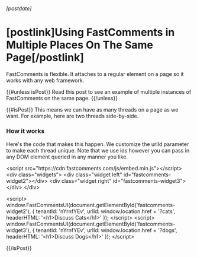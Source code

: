 ###### [postdate]
# [postlink]Using FastComments in Multiple Places On The Same Page[/postlink]

FastComments is flexible. It attaches to a regular element on a page so it works with any web framework.

{{#unless isPost}}
Read this post to see an example of multiple instances of FastComments on the same page.
{{/unless}}

{{#isPost}}
This means we can have as many threads on a page as we want. For example, here are two threads side-by-side.

<style>
.content {
    max-width: 1220px;
}

.content .widgets {
    text-align: center;
}

.content .widget {
    display: inline-block;
    width: 49%;
    vertical-align: top;
}

#fastcomments-widget {
    display: none;
}
</style>

<script src="https://cdn.fastcomments.com/js/embed.min.js"></script>
<div class="widgets">
    <div class="widget left" id="fastcomments-widget2"></div>
    <div class="widget right" id="fastcomments-widget3"></div>
</div>

<script>
    window.FastCommentsUI(document.getElementById('fastcomments-widget2'), {
        tenantId: 'nYrnfYEv',
        urlId: window.location.href + '?cats',
        headerHTML: '<h1>Discuss Cats</h1>'
    });
</script>
<script>
    window.FastCommentsUI(document.getElementById('fastcomments-widget3'), {
        tenantId: 'nYrnfYEv',
        urlId: window.location.href + '?dogs',
        headerHTML: '<h1>Discuss Dogs</h1>'
    });
</script>

### How it works

Here's the code that makes this happen. We customize the urlId parameter to make each thread unique. Note that we use ids however you can
pass in any DOM element queried in any manner you like.


<div class="code" id="code">&lt;script src="https://cdn.fastcomments.com/js/embed.min.js"&gt;&lt;/script&gt;
&lt;div class="widgets"&gt;
   &lt;div class="widget left" id="fastcomments-widget2"&gt;&lt;/div&gt;
   &lt;div class="widget right" id="fastcomments-widget3"&gt;&lt;/div&gt;
&lt;/div&gt;

&lt;script&gt;
 window.FastCommentsUI(document.getElementById('fastcomments-widget2'), {
   tenantId: 'nYrnfYEv',
   urlId: window.location.href + '?cats',
   headerHTML: '&lt;h1&gt;Discuss Cats&lt;/h1&gt;'
 });
&lt;/script&gt;
&lt;script&gt;
 window.FastCommentsUI(document.getElementById('fastcomments-widget3'), {
   tenantId: 'nYrnfYEv',
   urlId: window.location.href + '?dogs',
   headerHTML: '&lt;h1&gt;Discuss Dogs&lt;/h1&gt;'
 });
&lt;/script&gt;</div>

{{/isPost}}
